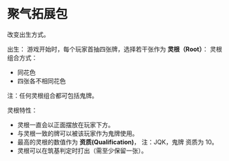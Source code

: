 # 聚气拓展包

改变出生方式。

出生：
游戏开始时，每个玩家首抽四张牌，选择若干张作为 **灵根（Root）**：
灵根组合方式：

- 同花色
- 四张各不相同花色

注：任何灵根组合都可包括鬼牌。

灵根特性：

- 灵根一直会以正面摆放在玩家下方。
- 与灵根一致的牌可以被该玩家作为鬼牌使用。
- 最高的灵根的数值作为 **资质(Qualification)**， 注：JQK，鬼牌 资质为 10。
- 灵根可以在筑基判定时打出（需至少保留一张）。
